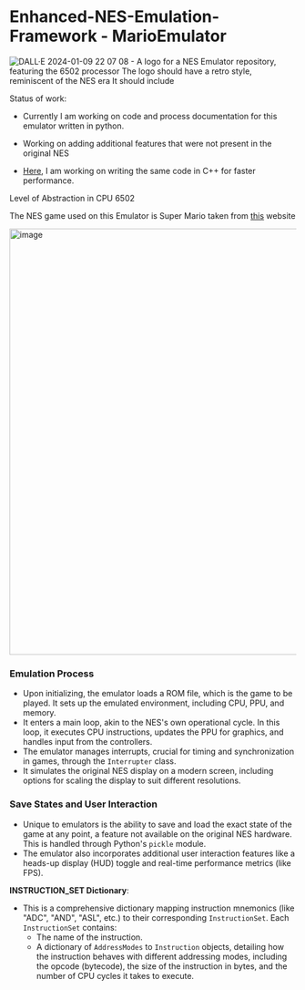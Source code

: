 # Enhanced-NES-Emulation-Framework - MarioEmulator

![DALL·E 2024-01-09 22 07 08 - A logo for a NES Emulator repository, featuring the 6502 processor  The logo should have a retro style, reminiscent of the NES era  It should include ](https://github.com/dwipddalal/Enhanced-NES-Emulation-Framework/assets/91228207/01482431-ebb0-4d21-a07b-861c8d64bb72)


Status of work:
- Currently I am working on code and process documentation for this emulator written in python.
- Working on adding additional features that were not present in the original NES
  
- [Here](https://github.com/dwipddalal/C-emulator), I am working on writing the same code in C++ for faster performance.

Level of Abstraction in CPU 6502


The NES game used on this Emulator is Super Mario taken from [this](https://www.nesfiles.com/NES/Super_Mario_Bros/) website


<img width="748" alt="image" src="https://github.com/dwipddalal/Enhanced-NES-Emulation-Framework/assets/91228207/29fc1cef-4ea3-409c-baa5-e18b418bb229">


### Emulation Process

- Upon initializing, the emulator loads a ROM file, which is the game to be played. It sets up the emulated environment, including CPU, PPU, and memory.
- It enters a main loop, akin to the NES's own operational cycle. In this loop, it executes CPU instructions, updates the PPU for graphics, and handles input from the controllers.
- The emulator manages interrupts, crucial for timing and synchronization in games, through the `Interrupter` class.
- It simulates the original NES display on a modern screen, including options for scaling the display to suit different resolutions.

### Save States and User Interaction

- Unique to emulators is the ability to save and load the exact state of the game at any point, a feature not available on the original NES hardware. This is handled through Python's `pickle` module.
- The emulator also incorporates additional user interaction features like a heads-up display (HUD) toggle and real-time performance metrics (like FPS).

**INSTRUCTION_SET Dictionary**:
   - This is a comprehensive dictionary mapping instruction mnemonics (like "ADC", "AND", "ASL", etc.) to their corresponding `InstructionSet`. Each `InstructionSet` contains:
     - The name of the instruction.
     - A dictionary of `AddressModes` to `Instruction` objects, detailing how the instruction behaves with different addressing modes, including the opcode (bytecode), the size of the instruction in bytes, and the number of CPU cycles it takes to execute.



